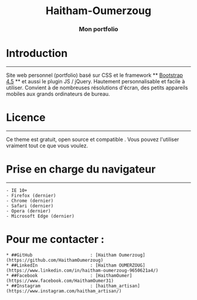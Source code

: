 <h1 align="center">Haitham-Oumerzoug</h1>
<h3 align="center">Mon portfolio</h3>

# Introduction
-------
Site web personnel (portfolio) basé sur CSS et le framework ** [Bootstrap 4.5](https://getbootstrap.com) ** et aussi le plugin JS / jQuery.
Hautement personnalisable et facile à utiliser. Convient à de nombreuses résolutions d'écran, des petits appareils mobiles aux grands ordinateurs de bureau.

# Licence
-------
Ce theme est gratuit, open source et compatible . Vous pouvez l'utiliser vraiment tout ce que vous voulez.

# Prise en charge du navigateur
---------------
	- IE 10+
	- Firefox (dernier)
	- Chrome (dernier)
	- Safari (dernier)
	- Opera (dernier)
	- Microsoft Edge (dernier)

# Pour me contacter :
	* ##GitHub                      : [Haitham Oumerzoug](https://github.com/HaithamOumerzoug)
	* ##LinkedIn                    : [Haïtham OUMERZOUG](https://www.linkedin.com/in/haitham-oumerzoug-9650621a4/)
	* ##Facebook                    : [HaithamOumer](https://www.facebook.com/HaithamOumer31)
	* ##Instagram                   : [haitham_artisan](https://www.instagram.com/haitham_artisan/) 
